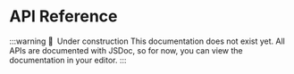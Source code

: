 # API Reference

:::warning 🚧&ensp;Under construction
This documentation does not exist yet. All APIs are documented with JSDoc, so for now, you can view the documentation in your editor.
:::
